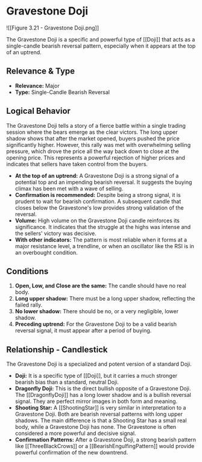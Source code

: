 # Gravestone Doji

![[Figure 3.21 - Gravestone Doji.png]]

The Gravestone Doji is a specific and powerful type of [[Doji]] that acts as a single-candle bearish reversal pattern, especially when it appears at the top of an uptrend.

## Relevance & Type

- **Relevance:** Major
- **Type:** Single-Candle Bearish Reversal

## Logical Behavior

The Gravestone Doji tells a story of a fierce battle within a single trading session where the bears emerge as the clear victors. The long upper shadow shows that after the market opened, buyers pushed the price significantly higher. However, this rally was met with overwhelming selling pressure, which drove the price all the way back down to close at the opening price. This represents a powerful rejection of higher prices and indicates that sellers have taken control from the buyers.

- **At the top of an uptrend:** A Gravestone Doji is a strong signal of a potential top and an impending bearish reversal. It suggests the buying climax has been met with a wave of selling.
- **Confirmation is recommended:** Despite being a strong signal, it is prudent to wait for bearish confirmation. A subsequent candle that closes below the Gravestone's low provides strong validation of the reversal.
- **Volume:** High volume on the Gravestone Doji candle reinforces its significance. It indicates that the struggle at the highs was intense and the sellers' victory was decisive.
- **With other indicators:** The pattern is most reliable when it forms at a major resistance level, a trendline, or when an oscillator like the RSI is in an overbought condition.

## Conditions

1.  **Open, Low, and Close are the same:** The candle should have no real body.
2.  **Long upper shadow:** There must be a long upper shadow, reflecting the failed rally.
3.  **No lower shadow:** There should be no, or a very negligible, lower shadow.
4.  **Preceding uptrend:** For the Gravestone Doji to be a valid bearish reversal signal, it must appear after a period of buying.

## Relationship - Candlestick

The Gravestone Doji is a specialized and potent version of a standard Doji.

- **Doji:** It is a specific type of [[Doji]], but it carries a much stronger bearish bias than a standard, neutral Doji.
- **Dragonfly Doji:** This is the direct bullish opposite of a Gravestone Doji. The [[DragonflyDoji]] has a long lower shadow and is a bullish reversal signal. They are perfect mirror images in both form and meaning.
- **Shooting Star:** A [[ShootingStar]] is very similar in interpretation to a Gravestone Doji. Both are bearish reversal patterns with long upper shadows. The main difference is that a Shooting Star has a small real body, while a Gravestone Doji has none. The Gravestone is often considered a more powerful and decisive signal.
- **Confirmation Patterns:** After a Gravestone Doji, a strong bearish pattern like [[ThreeBlackCrows]] or a [[BearishEngulfingPattern]] would provide powerful confirmation of the new downtrend.
